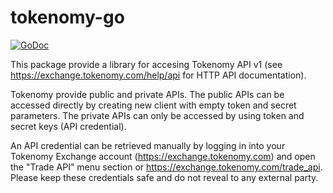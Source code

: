 # tokenomy-go

[![GoDoc](https://godoc.org/github.com/tokenomy/tokenomy-go?status.svg)](https://godoc.org/github.com/tokenomy/tokenomy-go)

This package provide a library for accesing Tokenomy API v1 (see
https://exchange.tokenomy.com/help/api for HTTP API documentation).

Tokenomy provide public and private APIs.
The public APIs can be accessed directly by creating new client with empty
token and secret parameters.
The private APIs can only be accessed by using token and secret keys (API
credential).

An API credential can be retrieved manually by logging in into your
Tokenomy Exchange account (https://exchange.tokenomy.com) and open the
"Trade API" menu section or https://exchange.tokenomy.com/trade_api.
Please keep these credentials safe and do not reveal to any external party.
